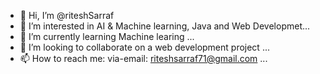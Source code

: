 - 👋 Hi, I’m @riteshSarraf
- 👀 I’m interested in AI & Machine learning, Java and Web Developmet...
- 🌱 I’m currently learning Machine learing  ...
- 💞️ I’m looking to collaborate on a web development project ...
- 📫 How to reach me: via-email: riteshsarraf71@gmail.com ...

<!---
riteshSarraf/riteshSarraf is a ✨ special ✨ repository because its `README.md` (this file) appears on your GitHub profile.
You can click the Preview link to take a look at your changes.
--->
